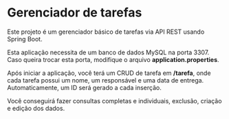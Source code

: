 # Gerenciador de tarefas
Este projeto é um gerenciador básico de tarefas via API REST usando Spring Boot.

Esta aplicação necessita de um banco de dados MySQL na porta 3307. Caso queira trocar esta porta, modifique o arquivo **application.properties**.

Após iniciar a aplicação, você terá um CRUD de tarefa em **/tarefa**, onde cada tarefa possui um nome, um responsável e uma data de entrega. Automaticamente, um ID será gerado a cada inserção.

Você conseguirá fazer consultas completas e individuais, exclusão, criação e edição dos dados.
